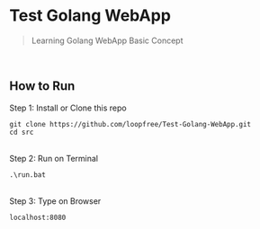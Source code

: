 # Test Golang WebApp
> Learning Golang  WebApp Basic Concept

</br>

## How to Run
Step 1: Install or Clone this repo

    git clone https://github.com/loopfree/Test-Golang-WebApp.git
    cd src

</br>
Step 2: Run on Terminal

    .\run.bat
    
</br>
Step 3: Type on Browser

    localhost:8080

